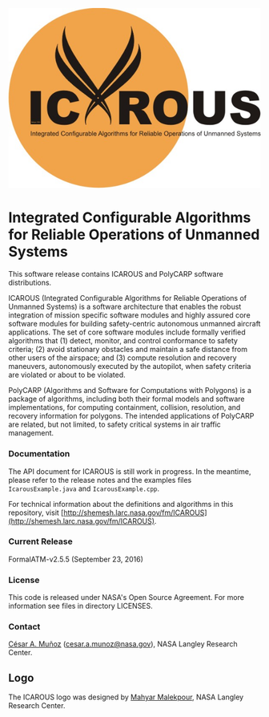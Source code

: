 ![](logo/ICAROUS.jpeg "")

Integrated Configurable Algorithms for Reliable Operations of Unmanned Systems
========

This software release contains ICAROUS and PolyCARP software
distributions.

ICAROUS (Integrated Configurable Algorithms for Reliable Operations of
Unmanned Systems) is a software architecture that enables the robust integration
of mission specific software modules and highly assured core software
modules for building safety-centric autonomous unmanned aircraft
applications. The set of core software modules include formally
verified algorithms that (1) detect, monitor, and control conformance
to safety criteria; (2) avoid stationary obstacles and maintain a safe
distance from other users of the airspace; and (3) compute resolution
and recovery maneuvers, autonomously executed by the autopilot, when
safety criteria are violated or about to be violated.

PolyCARP (Algorithms and Software for Computations with Polygons)
is a package of algorithms, including both their formal
models and software implementations, for computing containment,
collision, resolution, and recovery information for polygons. The
intended applications of PolyCARP are related, but not limited, to
safety critical systems in air traffic management.

### Documentation

The API document for ICAROUS is still work in progress. In the meantime,
please refer to the release notes and the examples files
`IcarousExample.java` and `IcarousExample.cpp`.

For technical information about the definitions and algorithms in this
repository, visit [http://shemesh.larc.nasa.gov/fm/ICAROUS](http://shemesh.larc.nasa.gov/fm/ICAROUS).

### Current Release

FormalATM-v2.5.5 (September 23, 2016) 

### License

This code is released under NASA's Open Source Agreement. For more
information see files in directory LICENSES.

### Contact

[C&eacute;sar A. Mu&ntilde;oz](http://shemesh.larc.nasa.gov/people/cam) (cesar.a.munoz@nasa.gov), NASA Langley Research Center.

## Logo

The ICAROUS logo was designed by 
[Mahyar Malekpour](http://shemesh.larc.nasa.gov/people/mrm/publications.htm#ETC), NASA Langley Research Center.
